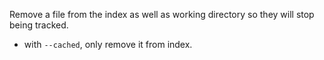 
Remove a file from the index as well as working directory so they will stop being tracked.
- with `--cached`, only remove it from index.

